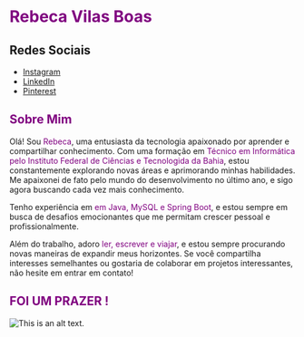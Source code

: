 # <span style="color: #800080">Rebeca Vilas Boas </span>

## Redes Sociais

- <span style="color: #800080">[Instagram](https://www.instagram.com/rebecavillas._/)</span>
- <span style="color: #800080">[LinkedIn](https://www.linkedin.com/in/rebeca-vilas-boas-283091253/?lipi=urn%3Ali%3Apage%3Ad_flagship3_feed%3BKk%2BEPYaZRlirOoT9oEZfzA%3D%3D)</span>
- <span style="color: #800080">[Pinterest](https://br.pinterest.com/becavilas/tudo-que-acontece-aqui-dentro/)</span>

## <span style="color: #800080">Sobre Mim</span>

Olá! Sou <span style="color: #800080">Rebeca</span>, uma entusiasta da tecnologia apaixonado por aprender e compartilhar conhecimento. Com uma formação em <span style="color: #800080">Técnico em Informática pelo Instituto Federal de Ciências e Tecnologida da Bahia</span>, estou constantemente explorando novas áreas e aprimorando minhas habilidades. Me apaixonei de fato pelo mundo do desenvolvimento no último ano, e sigo agora buscando cada vez mais conhecimento. 

Tenho experiência em <span style="color: #800080">em Java, MySQL e Spring Boot</span>, e estou sempre em busca de desafios emocionantes que me permitam crescer pessoal e profissionalmente.

Além do trabalho, adoro <span style="color: #800080">ler, escrever e viajar</span>, e estou sempre procurando novas maneiras de expandir meus horizontes. Se você compartilha interesses semelhantes ou gostaria de colaborar em projetos interessantes, não hesite em entrar em contato!


## <span style="color: #800080">FOI UM PRAZER !</span>

![This is an alt text.](/image/sample.webp "This is a sample image.")

